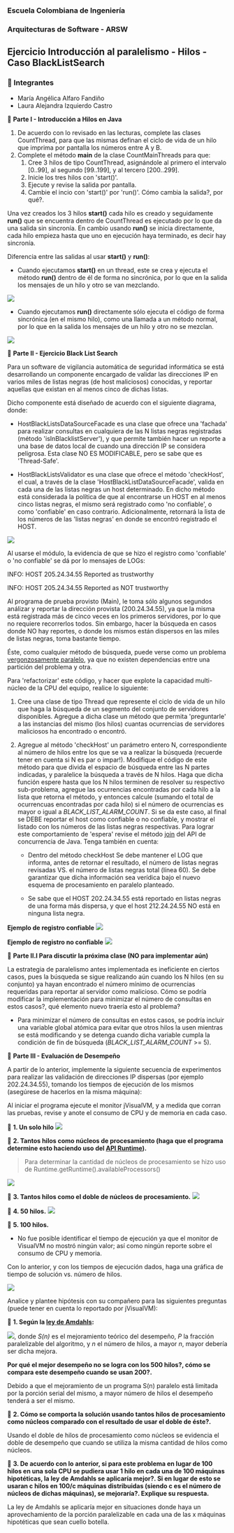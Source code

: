 
### Escuela Colombiana de Ingeniería
### Arquitecturas de Software - ARSW
## Ejercicio Introducción al paralelismo - Hilos - Caso BlackListSearch

### 👥 Integrantes
- María Angélica Alfaro Fandiño
- Laura Alejandra Izquierdo Castro

📌 **Parte I - Introducción a Hilos en Java**

1. De acuerdo con lo revisado en las lecturas, complete las clases CountThread, para que las mismas definan el ciclo de vida de un hilo que imprima por pantalla los números entre A y B.
2. Complete el método __main__ de la clase CountMainThreads para que:
	1. Cree 3 hilos de tipo CountThread, asignándole al primero el intervalo [0..99], al segundo [99..199], y al tercero [200..299].
	2. Inicie los tres hilos con 'start()'.
	3. Ejecute y revise la salida por pantalla. 
	4. Cambie el incio con 'start()' por 'run()'. Cómo cambia la salida?, por qué?.

Una vez creados los 3 hilos **start()** cada hilo es creado y seguidamente **run()** que se encuentra dentro de CountThread es ejecutado por lo que da una salida sin sincronía. En cambio usando **run()** se inicia directamente, cada hilo empieza hasta que uno en ejecución haya terminado, es decir hay sincronía.

Diferencia entre las salidas al usar **start()** y **run()**:

- Cuando ejecutamos **start()** en un thread, este se crea y ejecuta el método **run()** dentro de él de forma no sincrónica, por lo que en la salida los mensajes de un hilo y otro se van mezclando.

![](img/start.png)

- Cuando ejecutamos **run()** directamente sólo ejecuta el código de forma sincrónica (en el mismo hilo), como una llamada a un método normal, por lo que en la salida los mensajes de un hilo y otro no se mezclan.

![](img/run.png)

📌 **Parte II - Ejercicio Black List Search**

Para un software de vigilancia automática de seguridad informática se está desarrollando un componente encargado de validar las direcciones IP en varios miles de listas negras (de host maliciosos) conocidas, y reportar aquellas que existan en al menos cinco de dichas listas. 

Dicho componente está diseñado de acuerdo con el siguiente diagrama, donde:

- HostBlackListsDataSourceFacade es una clase que ofrece una 'fachada' para realizar consultas en cualquiera de las N listas negras registradas (método 'isInBlacklistServer'), y que permite también hacer un reporte a una base de datos local de cuando una dirección IP se considera peligrosa. Esta clase NO ES MODIFICABLE, pero se sabe que es 'Thread-Safe'.

- HostBlackListsValidator es una clase que ofrece el método 'checkHost', el cual, a través de la clase 'HostBlackListDataSourceFacade', valida en cada una de las listas negras un host determinado. En dicho método está considerada la política de que al encontrarse un HOST en al menos cinco listas negras, el mismo será registrado como 'no confiable', o como 'confiable' en caso contrario. Adicionalmente, retornará la lista de los números de las 'listas negras' en donde se encontró registrado el HOST.

![](img/Model.png)

Al usarse el módulo, la evidencia de que se hizo el registro como 'confiable' o 'no confiable' se dá por lo mensajes de LOGs:

INFO: HOST 205.24.34.55 Reported as trustworthy

INFO: HOST 205.24.34.55 Reported as NOT trustworthy


Al programa de prueba provisto (Main), le toma sólo algunos segundos análizar y reportar la dirección provista (200.24.34.55), ya que la misma está registrada más de cinco veces en los primeros servidores, por lo que no requiere recorrerlos todos. Sin embargo, hacer la búsqueda en casos donde NO hay reportes, o donde los mismos están dispersos en las miles de listas negras, toma bastante tiempo.

Éste, como cualquier método de búsqueda, puede verse como un problema [vergonzosamente paralelo](https://en.wikipedia.org/wiki/Embarrassingly_parallel), ya que no existen dependencias entre una partición del problema y otra.

Para 'refactorizar' este código, y hacer que explote la capacidad multi-núcleo de la CPU del equipo, realice lo siguiente:

1. Cree una clase de tipo Thread que represente el ciclo de vida de un hilo que haga la búsqueda de un segmento del conjunto de servidores disponibles. Agregue a dicha clase un método que permita 'preguntarle' a las instancias del mismo (los hilos) cuantas ocurrencias de servidores maliciosos ha encontrado o encontró.

2. Agregue al método 'checkHost' un parámetro entero N, correspondiente al número de hilos entre los que se va a realizar la búsqueda (recuerde tener en cuenta si N es par o impar!). Modifique el código de este método para que divida el espacio de búsqueda entre las N partes indicadas, y paralelice la búsqueda a través de N hilos. Haga que dicha función espere hasta que los N hilos terminen de resolver su respectivo sub-problema, agregue las ocurrencias encontradas por cada hilo a la lista que retorna el método, y entonces calcule (sumando el total de ocurrencuas encontradas por cada hilo) si el número de ocurrencias es mayor o igual a _BLACK_LIST_ALARM_COUNT_. Si se da este caso, al final se DEBE reportar el host como confiable o no confiable, y mostrar el listado con los números de las listas negras respectivas. Para lograr este comportamiento de 'espera' revise el método [join](https://docs.oracle.com/javase/tutorial/essential/concurrency/join.html) del API de concurrencia de Java. Tenga también en cuenta:

	* Dentro del método checkHost Se debe mantener el LOG que informa, antes de retornar el resultado, el número de listas negras revisadas VS. el número de listas negras total (línea 60). Se debe garantizar que dicha información sea verídica bajo el nuevo esquema de procesamiento en paralelo planteado.

	* Se sabe que el HOST 202.24.34.55 está reportado en listas negras de una forma más dispersa, y que el host 212.24.24.55 NO está en ninguna lista negra.

**Ejemplo de registro confiable**
![](img/trustworthy.png)

**Ejemplo de registro no confiable**
![](img/notTrustworthy.png)

📌 **Parte II.I Para discutir la próxima clase (NO para implementar aún)**

La estrategia de paralelismo antes implementada es ineficiente en ciertos casos, pues la búsqueda se sigue realizando aún cuando los N hilos (en su conjunto) ya hayan encontrado el número mínimo de ocurrencias requeridas para reportar al servidor como malicioso. Cómo se podría modificar la implementación para minimizar el número de consultas en estos casos?, qué elemento nuevo traería esto al problema?

- Para minimizar el número de consultas en estos casos, se podría incluir una variable global atómica para evitar que otros hilos la usen mientras se está modificando y se detenga cuando dicha variable cumpla la condición de fin de búsqueda (*BLACK_LIST_ALARM_COUNT* >= 5).

📌 **Parte III - Evaluación de Desempeño**

A partir de lo anterior, implemente la siguiente secuencia de experimentos para realizar las validación de direcciones IP dispersas (por ejemplo 202.24.34.55), tomando los tiempos de ejecución de los mismos (asegúrese de hacerlos en la misma máquina):

Al iniciar el programa ejecute el monitor jVisualVM, y a medida que corran las pruebas, revise y anote el consumo de CPU y de memoria en cada caso.

🧵 **1. Un solo hilo**
![](img/unHilo.png)

🧵 **2. Tantos hilos como núcleos de procesamiento (haga que el programa determine esto haciendo uso del [API Runtime](https://docs.oracle.com/javase/7/docs/api/java/lang/Runtime.html)).**
> Para determinar la cantidad de núcleos de procesamiento se hizo uso de Runtime.getRuntime().availableProcessors()

![](img/nProcesadores.png)

🧵 **3. Tantos hilos como el doble de núcleos de procesamiento.**
![](img/dobleHilosProcesadores.png)

🧵 **4. 50 hilos.**
![](img/cincuentaHilos.png)

🧵 **5. 100 hilos.**
- No fue posible identificar el tiempo de ejecución ya que el monitor de VisualVM no mostró ningún valor; así como ningún reporte sobre el consumo de CPU y memoria.

Con lo anterior, y con los tiempos de ejecución dados, haga una gráfica de tiempo de solución vs. número de hilos.

![](img/t_vs_nHilos.png)

Analice y plantee hipótesis con su compañero para las siguientes preguntas (puede tener en cuenta lo reportado por jVisualVM):

🔎 **1. Según la [ley de Amdahls](https://www.pugetsystems.com/labs/articles/Estimating-CPU-Performance-using-Amdahls-Law-619/#WhatisAmdahlsLaw?):**

![](img/ahmdahls.png), donde _S(n)_ es el mejoramiento teórico del desempeño, _P_ la fracción paralelizable del algoritmo, y _n_ el número de hilos, a mayor _n_, mayor debería ser dicha mejora. 

**Por qué el mejor desempeño no se logra con los 500 hilos?, cómo se compara este desempeño cuando se usan 200?.**

Debido a que el mejoramiento de un programa S(n) paralelo está limitada por la porción serial del mismo, a mayor número de hilos el desempeño tenderá a ser el mismo.

🔎 **2. Cómo se comporta la solución usando tantos hilos de procesamiento como núcleos comparado con el resultado de usar el doble de éste?.**

Usando el doble de hilos de procesamiento como núcleos se evidencia el doble de desempeño que cuando se utiliza la misma cantidad de hilos como núcleos.

🔎 **3. De acuerdo con lo anterior, si para este problema en lugar de 100 hilos en una sola CPU se pudiera usar 1 hilo en cada una de 100 máquinas hipotéticas, la ley de Amdahls se aplicaría mejor?. Si en lugar de esto se usaran c hilos en 100/c máquinas distribuidas (siendo c es el número de núcleos de dichas máquinas), se mejoraría?. Explique su respuesta.**

La ley de Amdahls se aplicaría mejor en situaciones donde haya un aprovechamiento de la porción paralelizable en cada una de las x máquinas hipotéticas que sean cuello botella.
